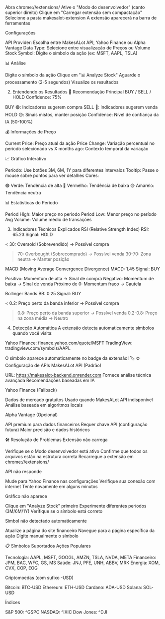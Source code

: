 Abra chrome://extensions/
Ative o "Modo do desenvolvedor" (canto superior direito)
Clique em "Carregar extensão sem compactação"
Selecione a pasta makesalot-extension
A extensão aparecerá na barra de ferramentas

Configurações

API Provider: Escolha entre MakesALot API, Yahoo Finance ou Alpha Vantage
Data Type: Selecione entre visualização de Preços ou Volume
Stock Symbol: Digite o símbolo da ação (ex: MSFT, AAPL, TSLA)

📊 Análise

Digite o símbolo da ação
Clique em "📊 Analyze Stock"
Aguarde o processamento (2-5 segundos)
Visualize os resultados

2. Entendendo os Resultados
🎯 Recomendação Principal
BUY / SELL / HOLD
Confidence: 75%

BUY 🟢: Indicadores sugerem compra
SELL 🔴: Indicadores sugerem venda
HOLD 🟡: Sinais mistos, manter posição
Confidence: Nível de confiança da IA (50-100%)

💰 Informações de Preço

Current Price: Preço atual da ação
Price Change: Variação percentual no período selecionado
vs X months ago: Contexto temporal da variação

📈 Gráfico Interativo

Período: Use botões 3M, 6M, 1Y para diferentes intervalos
Tooltip: Passe o mouse sobre pontos para ver detalhes
Cores:

🟢 Verde: Tendência de alta
🔴 Vermelho: Tendência de baixa
🟡 Amarelo: Tendência neutra



📊 Estatísticas do Período

Period High: Maior preço no período
Period Low: Menor preço no período
Avg Volume: Volume médio de transações

3. Indicadores Técnicos Explicados
RSI (Relative Strength Index)
RSI: 65.23
Signal: HOLD

< 30: Oversold (Sobrevendido) → Possível compra
> 70: Overbought (Sobrecomprado) → Possível venda
30-70: Zona neutra → Manter posição

MACD (Moving Average Convergence Divergence)
MACD: 1.45
Signal: BUY

Positivo: Momentum de alta → Sinal de compra
Negativo: Momentum de baixa → Sinal de venda
Próximo de 0: Momentum fraco → Cautela

Bollinger Bands
BB: 0.25
Signal: BUY

< 0.2: Preço perto da banda inferior → Possível compra
> 0.8: Preço perto da banda superior → Possível venda
0.2-0.8: Preço na zona média → Neutro

4. Detecção Automática
A extensão detecta automaticamente símbolos quando você visita:

Yahoo Finance: finance.yahoo.com/quote/MSFT
TradingView: tradingview.com/symbols/AAPL

O símbolo aparece automaticamente no badge da extensão! 🏷️
⚙️ Configuração de APIs
MakesALot API (Padrão)

URL: https://makesalot-backend.onrender.com
Fornece análise técnica avançada
Recomendações baseadas em IA

Yahoo Finance (Fallback)

Dados de mercado gratuitos
Usado quando MakesALot API indisponível
Análise baseada em algoritmos locais

Alpha Vantage (Opcional)

API premium para dados financeiros
Requer chave API (configuração futura)
Maior precisão e dados históricos

🛠️ Resolução de Problemas
Extensão não carrega

Verifique se o Modo desenvolvedor está ativo
Confirme que todos os arquivos estão na estrutura correta
Recarregue a extensão em chrome://extensions/

API não responde

Mude para Yahoo Finance nas configurações
Verifique sua conexão com internet
Tente novamente em alguns minutos

Gráfico não aparece

Clique em "Analyze Stock" primeiro
Experimente diferentes períodos (3M/6M/1Y)
Verifique se o símbolo está correto

Símbol não detectado automaticamente

Atualize a página do site financeiro
Navegue para a página específica da ação
Digite manualmente o símbolo

📋 Símbolos Suportados
Ações Populares

Tecnologia: AAPL, MSFT, GOOGL, AMZN, TSLA, NVDA, META
Financeiro: JPM, BAC, WFC, GS, MS
Saúde: JNJ, PFE, UNH, ABBV, MRK
Energia: XOM, CVX, COP, EOG

Criptomoedas (com sufixo -USD)

Bitcoin: BTC-USD
Ethereum: ETH-USD
Cardano: ADA-USD
Solana: SOL-USD

Índices

S&P 500: ^GSPC
NASDAQ: ^IXIC
Dow Jones: ^DJI